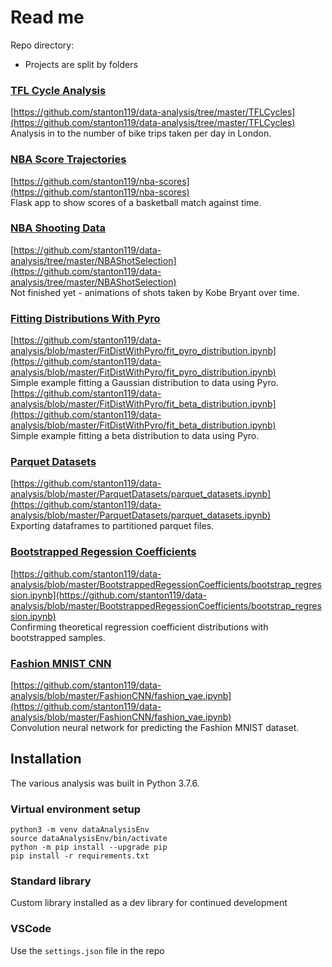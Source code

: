 # Read me

Repo directory:  
* Projects are split by folders


### [TFL Cycle Analysis](TFLCycles/)
<!-- Skills: data visualisation, regression -->
[https://github.com/stanton119/data-analysis/tree/master/TFLCycles](https://github.com/stanton119/data-analysis/tree/master/TFLCycles)  
Analysis in to the number of bike trips taken per day in London.  


### [NBA Score Trajectories](https://github.com/stanton119/nba-scores)
[https://github.com/stanton119/nba-scores](https://github.com/stanton119/nba-scores)  
Flask app to show scores of a basketball match against time.  


### [NBA Shooting Data](NBAShotSelection/)
[https://github.com/stanton119/data-analysis/tree/master/NBAShotSelection](https://github.com/stanton119/data-analysis/tree/master/NBAShotSelection)  
Not finished yet - animations of shots taken by Kobe Bryant over time.  

### [Fitting Distributions With Pyro](FitDistWithPyro/)
<!-- Skills: bayesian analysis -->
[https://github.com/stanton119/data-analysis/blob/master/FitDistWithPyro/fit_pyro_distribution.ipynb](https://github.com/stanton119/data-analysis/blob/master/FitDistWithPyro/fit_pyro_distribution.ipynb)  
Simple example fitting a Gaussian distribution to data using Pyro.  
[https://github.com/stanton119/data-analysis/blob/master/FitDistWithPyro/fit_beta_distribution.ipynb](https://github.com/stanton119/data-analysis/blob/master/FitDistWithPyro/fit_beta_distribution.ipynb)  
Simple example fitting a beta distribution to data using Pyro.

### [Parquet Datasets](ParquetDatasets/)
[https://github.com/stanton119/data-analysis/blob/master/ParquetDatasets/parquet_datasets.ipynb](https://github.com/stanton119/data-analysis/blob/master/ParquetDatasets/parquet_datasets.ipynb)  
Exporting dataframes to partitioned parquet files.

### [Bootstrapped Regession Coefficients](BootstrappedRegessionCoefficients/)
[https://github.com/stanton119/data-analysis/blob/master/BootstrappedRegessionCoefficients/bootstrap_regression.ipynb](https://github.com/stanton119/data-analysis/blob/master/BootstrappedRegessionCoefficients/bootstrap_regression.ipynb)  
Confirming theoretical regression coefficient distributions with bootstrapped samples.

### [Fashion MNIST CNN](FashionCNN/)
[https://github.com/stanton119/data-analysis/blob/master/FashionCNN/fashion_vae.ipynb](https://github.com/stanton119/data-analysis/blob/master/FashionCNN/fashion_vae.ipynb)  
Convolution neural network for predicting the Fashion MNIST dataset.


## Installation
The various analysis was built in Python 3.7.6.

### Virtual environment setup  
```
python3 -m venv dataAnalysisEnv
source dataAnalysisEnv/bin/activate
python -m pip install --upgrade pip
pip install -r requirements.txt
```

### Standard library
Custom library installed as a dev library for continued development

### VSCode
Use the `settings.json` file in the repo
